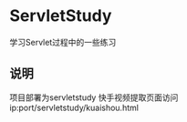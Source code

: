 # ServletStudy
学习Servlet过程中的一些练习

## 说明

项目部署为servletstudy
快手视频提取页面访问 ip:port/servletstudy/kuaishou.html
